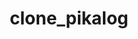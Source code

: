 # clone_pikalog

<!DOCTYPE html>
<html>
<head>
    <meta charset="utf-8">
    <title>KIPALOG</title>
    <link href="https://fonts.googleapis.com/css?family=Lato|Open+Sans|Oswald&display=swap" rel="stylesheet">
    <link href="https://fonts.googleapis.com/css?family=Roboto&display=swap" rel="stylesheet">
    <link rel="stylesheet" href="https://maxcdn.bootstrapcdn.com/font-awesome/4.4.0/css/font-awesome.min.css" />
    <style type="text/css">
        *{
            margin: 0;
            padding: 0;
            border: 0;
            text-decoration: none;
            box-sizing: border-box;
        }

        html{
            background-color: #f7f5f3;
        }

        .clearfix{
            content: ' ';
            display: table;
            clear: both;
        }

        .a{
            color: white;
        }

        div#menu {
            max-width: 100%;
            max-height: 100%;
            text-align: center;
        }
        /*HEADER*/
        div#header{
            display: block;
            width: 100%;
            height: 50px;
            border: 1px solid black;
            background-color: #2c4762;
        }

        div#header a.logo{
            float: left;
            margin-left: 60px;
            height: 50px;
            line-height: 50px;
        }

        div#header a.register{
            float: right;
            margin: 9px 82px 9px 0px;
            width: 85px;
            height: 30px;
            line-height: 30px;
            border: 1px solid #6c7f91;
        }

        div#header a.register:hover{
            border: 1px solid #5a6a79;
        }
        /*HOME_PAGE*/
        #home_page{
            background-color: #f7f5f3;
            display: block;
        }
        /*ROW*/
        div#menu .row{
            padding-top: 70px;
        }

        div#menu .row h1{
            font-family: 'Oswald', sans-serif;
            font-size: 3em; /*1em=16px*/
            margin-bottom: 20px;;
            color: #00b5ad;
            text-align: center
        }

        div#menu .row p{
            font-family: 'Open Sans', sans-serif;
            font-size: 1em;
            text-align: center;
        }
        /*LOGIN*/
        div#menu .login{
            padding-top: 50px;
            display: block;
        }

        div#menu .login .email,
        div#menu .login .password{
            display: inline-block;
            margin: 1px -68px 20px 1px;
            width: 33%;
            height: 30px;
            border: 1px solid #d7d6d6;
            background-color: #ffffff;
        }

        div#menu .login .email #email,
        div#menu .login .password #password{
            width: 90%;
            font-family: 'Roboto', sans-serif;
            height: 100%;

        }

        /*SIGN*/
        div#menu .login .sign #btn{
            width: 33%;
            height: 30px;
            margin: 0px -68px 20px 0px;
            background-color: #59b96f;
            color: #ffffff;
            border-radius: 4px;
        }

        div#menu .login .sign #btn:hover{
            background-color: #53a967;
        }
        /*FORGOT PASSWORD*/
        div#menu .login #forgot_the_password{
            display: inline-block;
            font-family: 'Lato', sans-serif;
            width: 33%;
            height: 20px;
            margin: 0px -68px 0px 0px;
          /*border: 1px solid black;*/
        }

        div#menu .login #forgot_the_password p a{
                color: #00bbc6;
    height: 20px;
    line-height: 20px;
    float: left;
        } 
        /*BULKHEAD*/
        div#menu .bulkhead{
            width: 33%;
            height: 50px;
            margin: 0px -68px 20px 0px;
            display: inline-block;
            background-color: #f7f5f3;
        }
        /*BUILKHEAD1*/
        div#menu .bulkhead #bulk1{
            width: 40%;
            display: inline-block;
            margin: 0px 0px 25px -172px;
            border: 1px solid #d7d6d6;
        }
        /*BUILKHEAD2*/
        div#menu .bulkhead #bulk2{
            display: inherit;
            width: 30px;
            height: 30px;
            border-radius: 15px;
            margin: 10px;
            border: 1px solid #d7d6d6;
        }

        div#menu .bulkhead #bulk2 nav{
            width: 7px;
            height: 7px;
            border-top: 1px solid;
            border-right: 1px solid black;
            margin: 8px 0px 0px 10px;
            transform: rotate(133deg);
        }
        /*BUILKHEAD3*/
        div#menu .bulkhead #bulk3{
            width: 40%;
            display: inline-block;
            margin: 0px -172px 25px 0px;
            border: 1px solid #d7d6d6;
        }
        /*SHARE*/
        div#menu .share a{
            display: inline-block;
            width: 160px;
            height: 40px;
            line-height: 40px;
            list-style: none;
        }

        div#menu .share a{
            font-family: 'Roboto', sans-serif;
            color: #ffffff;
        }

        div#menu .share a.facebook{
            background-color: #2a5297;
        }

        div#menu .share a.facebook:hover{
            background-color: #284e90;
        }

        div#menu .share a.twitter{
            background-color: #00aced;
        }

        div#menu .share a.twitter:hover{
            background-color:#009ad4; 
        }

        div#menu .share a.github{
            background-color: #000000;    
        }

        div#menu .share a.github:hover{
            background-color: #2d2d2d;
        }

        div#menu .share a input{
            text-indent: -10000000px;
            width: 20px;
            height: 20px;
        }

        div#menu .share a:first-child{
            background-color: #2a5297;
        }

        div#menu .share a:nth-child(2){
            background-color: #3f90ca;
        }

        div#menu .share a:nth-child(3){
            background-color: #000000;
        }

        div#menu .share a input.facebook{
            background-image: url(https://banner2.kisspng.com/20171216/213/facebook-logo-png-5a35528eaa4f08.7998622015134439826976.jpg);
            background-repeat: no-repeat;
            background-size: 66px;
            background-position: center;
        }

        div#menu .share a input.twitter{
            background-image: url(https://cdn2.iconfinder.com/data/icons/social-media-square-set/960/Twitter_Sq-512.png);
            background-repeat: no-repeat;
            background-size: 54px;
            background-position: center;
            margin-right: 8px;
        }

        div#menu .share a input.github{
            background-image: url(https://image.flaticon.com/icons/svg/23/23957.svg);
            background-repeat: no-repeat;
            background-size: 28px;
            background-position: center;
            margin-right: 8px;
        }
    </style>
</head>
<body>
    <div id="menu">
        <!-- HEADER -->
        <div id="header">
            <!-- LOGO -->
            <a class ="logo a" href="#">KIPALOG</a>
            <!-- REGISTER -->
            <a class="register a"  href="#"><i class="fas fa-chalkboard-teacher"></i>Đăng ký</a>
        </div>
        <div id="home_page">
        <!-- ROW -->
        <div class="row">
            <h1>Kipalog</h1>
            <p>Chia sẻ và học hỏi kiến thức một cách dễ dàng hơn</p>
        </div>
        <div class="login">
            <!-- EMAIL -->
            <div class="email">
                <input id="email" type="email" placeholder="Email" autofocus="autofocus">
            </div>
            <div class="clearfix"></div>
            <!-- PASSWORD -->
            <div class="password">
                <input id="password" type="password" placeholder="Password" autofocus="autofocus">
            </div>
            <!-- SIGN -->
            <div class="sign">
                <!-- BTN -->
                <button type="submit" id="btn"><a herf="#">ĐĂNG NHẬP</a></button>
            </div>
            <!-- FORGOT THE PASSWORD -->
            <div id="forgot_the_password">
                <p><a href="">Quên password ?</a></p>
            </div>
        </div>
        </div>
        <!-- VÁCH NGĂN -->
        <div class="bulkhead">
            <div id="bulk1"></div>
            <div id="bulk2">
                <nav></nav>
            </div>
            <div id="bulk3"></div>
        </div>
        <!-- SHARE -->
        <div class="share">
            <ul>
                <a class="facebook" href="#"><input class ="facebook" type="submit" value="go">FACEBOOK</a>

<!-- Cách 2 -->
                <!-- <a href="#"><i class="fab fa-facebook"></i>FACEBOOK</a> -->
                <a class="twitter" href="#"><input class ="twitter" type="submit" value="go">TWITTER</a>

<!-- Cách 2 -->
                <!-- <a href="#"><i class="fab fa-twitter"></i>TWITTER</a> -->
                <a class="github" href="#"><input class ="github" type="submit" value="go">GITHUB</a>

<!-- Cách 2 -->
                <!-- <a href="#"><i class="fab fa-github"></i>GITHUB</a> -->
        </div>
    </div>
</body>
</html>
